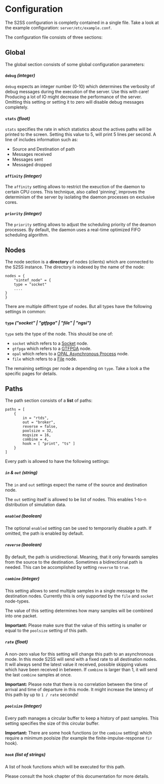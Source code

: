 # Configuration

The S2SS configuration is completly contained in a single file.
Take a look at the example configuration: `server/etc/example.conf`.

The configuration file consists of three sections:

## Global

The global section consists of some global configuration parameters:

#### `debug` *(integer)*

`debug` expects an integer number (0-10) which determines the verbosity of debug messages during the execution of the server.
Use this with care! Producing a lot of IO might decrease the performance of the server.
Omitting this setting or setting it to zero will disable debug messages completely.

#### `stats` *(float)*

`stats` specifies the rate in which statistics about the actives paths will be printed to the screen.
Setting this value to 5, will print 5 lines per second.
A line of includes information such as:
  - Source and Destination of path
  - Messages received
  - Messages sent
  - Messaged dropped

#### `affinity` *(integer)*

The `affinity` setting allows to restrict the exeuction of the daemon to certain CPU cores.
This technique, also called 'pinning', improves the determinism of the server by isolating the daemon processes on exclusive cores.

#### `priority` *(integer)*

The `priority` setting allows to adjust the scheduling priority of the deamon processes.
By default, the daemon uses a real-time optimized FIFO scheduling algorithm.

## Nodes

The node section is a **directory** of nodes (clients) which are connected to the S2SS instance.
The directory is indexed by the name of the node:

    nodes = {
        "sintef_node" = {
	    type = "socket"
	    ....
	}
    }

There are multiple diffrent type of nodes. But all types have the following settings in common:

#### `type` *("socket" | "gtfpga" | "file" | "ngsi")*

`type` sets the type of the node. This should be one of:
  - `socket` which refers to a [Socket](socket) node.
  - `gtfpga` which refers to a [GTFPGA](gtfpga) node.
  - `opal` which refers to a [OPAL Asynchronous Process](opal) node.
  - `file` which refers to a [File](file) node.

The remaining settings per node a depending on `type`.
Take a look a the specific pages for details.

## Paths

The path section consists of a **list** of paths:

    paths = [
        {
            in = "rtds",
            out = "broker",
            reverse = false,
            poolsize = 32,
            msgsize = 16,
            combine = 4,
            hook = [ "print", "ts" ]
        }
    ]

Every path is allowed to have the following settings:

##### `in` & `out` *(string)*

The `in` and `out` settings expect the name of the source and destination node.

The `out` setting itself is allowed to be list of nodes.
This enables 1-to-n distribution of simulation data.

##### `enabled` *(boolean)*

The optional `enabled` setting can be used to temporarily disable a path.
If omitted, the path is enabled by default.

##### `reverse` *(boolean)*

By default, the path is unidirectional. Meaning, that it only forwards samples from the source to the destination.
Sometimes a bidirectional path is needed.
This can be accomplished by setting `reverse` to `true`.

##### `combine` *(integer)*

This setting allows to send multiple samples in a single message to the destination nodes. Currently this is only supported by the `file` and `socket` node-types.

The value of this setting determines how many samples will be combined into one packet.

**Important:** Please make sure that the value of this setting is smaller or equal to the `poolsize` setting of this path.

##### `rate` *(float)*

A non-zero value for this setting will change this path to an asynchronous mode.
In this mode S2SS will send with a fixed rate to all destination nodes.
It will always send the latest value it received, possible skipping values which have been received in between.
If `combine` is larger than 1, it will send the last `combine` samples at once.

**Important:** Please note that there is no correlation between the time of arrival and time of departure in this mode. It might increase the latency of this path by up to `1 / rate` seconds!

##### `poolsize` *(integer)*

Every path manages a circular buffer to keep a history of past samples. This setting specifies the size of this circular buffer.

**Important:** There are some hook functions (or the `combine` setting) which require a minimum poolsize (for example the finite-impulse-response `fir` hook).

##### `hook` *(list of strings)*

A list of hook functions which will be executed for this path.

Please consult the hook chapter of this documentation for more details.
